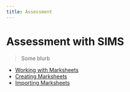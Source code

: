 ```yaml
---
title: Assessment
---
```


# Assessment with SIMS

> Some blurb

* [Working with Marksheets](working-with-marksheets)
* [Creating Marksheets](creating-marksheets)
* [Importing Marksheets](importing-marksheets)
